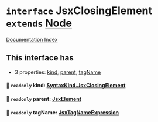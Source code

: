 # `interface` JsxClosingElement `extends` [Node](../private.interface.Node/README.md)

[Documentation Index](../README.md)

## This interface has

- 3 properties:
[kind](#-readonly-kind-syntaxkindjsxclosingelement),
[parent](#-readonly-parent-jsxelement),
[tagName](#-readonly-tagname-jsxtagnameexpression)


#### 📄 `readonly` kind: [SyntaxKind.JsxClosingElement](../private.enum.SyntaxKind/README.md#jsxclosingelement--287)



#### 📄 `readonly` parent: [JsxElement](../private.interface.JsxElement/README.md)



#### 📄 `readonly` tagName: [JsxTagNameExpression](../private.type.JsxTagNameExpression/README.md)



